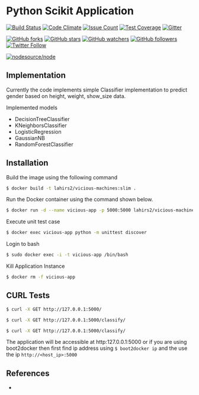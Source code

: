 # Python Scikit Application #

[![Build Status](https://travis-ci.org/slahiri/vicious-machines.svg?branch=master)](https://travis-ci.org/slahiri/vicious-machines) [![Code Climate](https://codeclimate.com/github/slahiri/vicious-machines/badges/gpa.svg)](https://codeclimate.com/github/slahiri/vicious-machines) [![Issue Count](https://codeclimate.com/github/slahiri/vicious-machines/badges/issue_count.svg)](https://codeclimate.com/github/slahiri/vicious-machines) [![Test Coverage](https://codeclimate.com/github/slahiri/vicious-machines/badges/coverage.svg)](https://codeclimate.com/github/slahiri/vicious-machines/coverage) [![Gitter](https://img.shields.io/gitter/room/nwjs/nw.js.svg?maxAge=2592000)](https://gitter.im/sid-ai/vicious-machines?utm_source=share-link&utm_medium=link&utm_campaign=share-link)

[![GitHub forks](https://img.shields.io/github/forks/slahiri/vicious-machines.svg?style=social&label=Fork)](https://github.com/slahiri/vicious-machines)
[![GitHub stars](https://img.shields.io/github/stars/slahiri/vicious-machines.svg?style=social&label=Star)](https://github.com/slahiri/vicious-machines)
[![GitHub watchers](https://img.shields.io/github/watchers/slahiri/vicious-machines.svg?style=social&label=Watch)](https://github.com/slahiri/vicious-machines)
[![GitHub followers](https://img.shields.io/github/followers/slahiri.svg?style=social&label=Follow)](https://github.com/slahiri/vicious-machines)
[![Twitter Follow](https://img.shields.io/twitter/follow/sid_2vicious.svg?style=social)](https://twitter.com/sid_2vicious)

[![nodesource/node](http://dockeri.co/image/lahirs2/vicious-machines)](https://registry.hub.docker.com/u/lahirs2/vicious-machines/)

## Implementation
Currently the code implements simple Classifier implementation to predict gender based on height, weight, show_size data.

Implemented models
- DecisionTreeClassifier
- KNeighborsClassifier
- LogisticRegression
- GaussianNB
- RandomForestClassifier

## Installation
Build the image using the following command

```bash
$ docker build -t lahirs2/vicious-machines:slim .
```

Run the Docker container using the command shown below.

```bash
$ docker run -d --name vicious-app -p 5000:5000 lahirs2/vicious-machines:slim
```

Execute unit test case

```bash
$ docker exec vicious-app python -m unittest discover
```

Login to bash
```bash
$ sudo docker exec -i -t vicious-app /bin/bash
```

Kill Application Instance
```bash
$ docker rm -f vicious-app
```

## CURL Tests
```bash
$ curl -X GET http://127.0.0.1:5000/

$ curl -X GET http://127.0.0.1:5000/classify/

$ curl -X GET http://127.0.0.1:5000/classify/
```

The application will be accessible at http:127.0.0.1:5000 or if you are using boot2docker then first find ip address using `$ boot2docker ip` and the use the ip `http://<host_ip>:5000`

## References
- 
